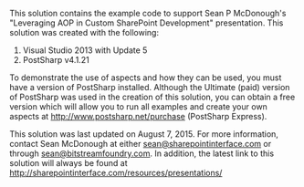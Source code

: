 This solution contains the example code to support Sean P McDonough's
"Leveraging AOP in Custom SharePoint Development" presentation. This
solution was created with the following:

1. Visual Studio 2013 with Update 5
2. PostSharp v4.1.21

To demonstrate the use of aspects and how they can be used, you must have
a version of PostSharp installed. Although the Ultimate (paid) version of
PostSharp was used in the creation of this solution, you can obtain a free
version which will allow you to run all examples and create your own aspects
at http://www.postsharp.net/purchase (PostSharp Express).

This solution was last updated on August 7, 2015. For more information,
contact Sean McDonough at either sean@sharepointinterface.com or through
sean@bitstreamfoundry.com. In addition, the latest link to this solution
will always be found at http://sharepointinterface.com/resources/presentations/